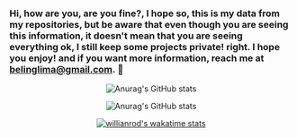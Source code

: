 ### Hi, how are you, are you fine?, I hope so, this is my data from my repositories, but be aware that even though you are seeing this information, it doesn't mean that you are seeing everything ok, I still keep some projects private! right. I hope you enjoy! and if you want more information, reach me at belinglima@gmail.com. 👋

<div align="center"> 
  
![Anurag's GitHub stats](https://github-readme-stats.vercel.app/api?username=belinglima&show_icons=true&theme=dracula) 

  
![Anurag's GitHub stats](https://github-readme-stats.vercel.app/api/top-langs/?username=belinglima&hide=html&layout=compact&theme=dracula)
  
[![willianrod's wakatime stats](https://github-readme-stats.vercel.app/api/wakatime?username=belinglima)](https://github.com/anuraghazra/github-readme-stats)


</div>

<!--
**belinglima/belinglima** is a ✨ _special_ ✨ repository because its `README.md` (this file) appears on your GitHub profile.

Here are some ideas to get you started:

- 🔭 I’m currently working on ...
- 🌱 I’m currently learning ...
- 👯 I’m looking to collaborate on ...
- 🤔 I’m looking for help with ...
- 💬 Ask me about ...
- 📫 How to reach me: ...
- 😄 Pronouns: ...
- ⚡ Fun fact: ...
-->
